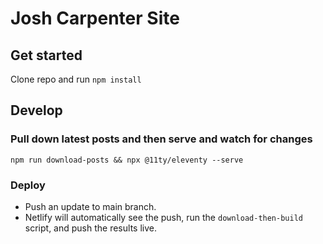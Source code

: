 # Josh Carpenter Site

## Get started

Clone repo and run `npm install`

## Develop

### Pull down latest posts and then serve and watch for changes

`npm run download-posts && npx @11ty/eleventy --serve`

### Deploy

* Push an update to main branch. 
* Netlify will automatically see the push, run the `download-then-build` script, and push the results live.
